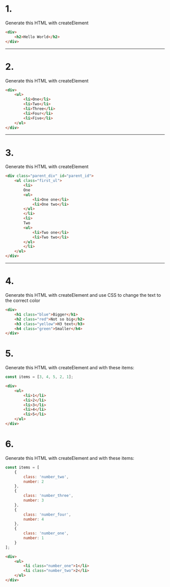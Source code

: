 # 1.

Generate this HTML with createElement

```html
<div>
    <h2>Hello World</h2>
</div>
```

---

# 2.

Generate this HTML with createElement

```html
<div>
    <ul>
        <li>One</li>
        <li>Two</li>
        <li>Three</li>
        <li>Four</li>
        <li>Five</li>
    </ul>
</div>
```
---

# 3.

Generate this HTML with createElement

```html
<div class="parent_div" id="parent_id">
    <ul class="first_ul">
        <li>
        One
        <ul>
            <li>One one</li>
            <li>One two</li>
        </ul>
        </li>
        <li>
        Two
        <ul>
            <li>Two one</li>
            <li>Two two</li>
        </ul>
        </li>
    </ul>
</div>
```

---

# 4.

Generate this HTML with createElement and use CSS to change the text to the correct color

```html
<div>
    <h1 class="blue">Bigger</h1>
    <h2 class="red">Not so big</h2>
    <h3 class="yellow">H3 text</h3>
    <h4 class="green">Smaller</h4>
</div>
```

# 5.

Generate this HTML with createElement and with these items:

```js
const items = [3, 4, 5, 2, 1];
```

```html
<div>
    <ul>
        <li>1</li>
        <li>2</li>
        <li>3</li>
        <li>4</li>
        <li>5</li>
    </ul>
</div>
```

# 6.

Generate this HTML with createElement and with these items:

```js
const items = [
    {
        class: 'number_two',
        number: 2
    },
    {
        class: 'number_three',
        number: 3
    },
    {
        class: 'number_four',
        number: 4
    },
    {
        class: 'number_one',
        number: 1
    }
];
```

```html
<div>
    <ul>
        <li class="number_one">1</li>
        <li class="number_two">2</li>
    </ul>
</div>
```